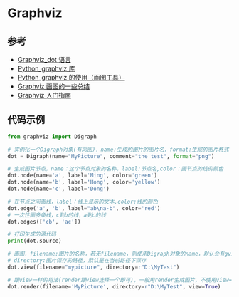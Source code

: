 # Graphviz

## 参考

- [Graphviz_dot 语言](https://graphviz.gitlab.io/documentation/)
- [Python_graphviz 库](https://graphviz.readthedocs.io/en/stable/manual.html)
- [Python_graphviz 的使用（画图工具）](https://www.cnblogs.com/Zzbj/p/11431015.html)
- [Graphviz 画图的一些总结](https://www.cnblogs.com/shuqin/p/11897207.html)
- [Graphviz 入门指南](https://zhuanlan.zhihu.com/p/21993254)

## 代码示例

```python
from graphviz import Digraph

# 实例化一个Digraph对象(有向图)，name:生成的图片的图片名，format:生成的图片格式
dot = Digraph(name="MyPicture", comment="the test", format="png")

# 生成图片节点，name：这个节点对象的名称，label:节点名,color：画节点的线的颜色
dot.node(name='a', label='Ming', color='green')
dot.node(name='b', label='Hong', color='yellow')
dot.node(name='c', label='Dong')

# 在节点之间画线，label：线上显示的文本,color:线的颜色
dot.edge('a', 'b', label="ab\na-b", color='red')
# 一次性画多条线，c到b的线，a到c的线
dot.edges(['cb', 'ac'])

# 打印生成的源代码
print(dot.source)

# 画图，filename:图片的名称，若无filename，则使用Digraph对象的name，默认会有gv后缀
# directory:图片保存的路径，默认是在当前路径下保存
dot.view(filename="mypicture", directory=r"D:\MyTest")

# 跟view一样的用法(render跟view选择一个即可)，一般用render生成图片，不使用view=True,view=True用在调试的时候
dot.render(filename='MyPicture', directory=r"D:\MyTest", view=True)

```